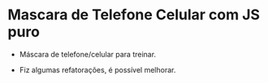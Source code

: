 # Mascara de Telefone Celular com JS puro

- Máscara de telefone/celular para treinar.

- Fiz algumas refatorações, é possível melhorar.



